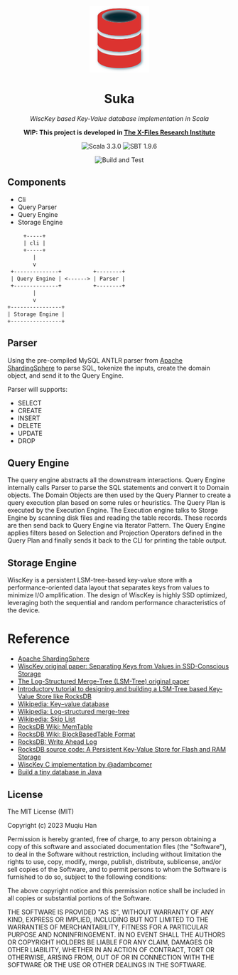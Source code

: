 <div align="center">

<img src="./.github/logo.png" height="150">

# Suka

*WiscKey based Key-Value database implementation in Scala*

__WIP: This project is developed in [The X-Files Research Institute](https://github.com/X-FRI/Suka)__


![Scala 3.3.0](https://img.shields.io/badge/Scala3.3.0-%23DC322F)
![SBT 1.9.6](https://img.shields.io/badge/SBT1.9.6-%23380D09)

![Build and Test](https://github.com/x-fri/Suka/actions/workflows/BuildAndTest.yaml/badge.svg)

</div>

## Components

- Cli
- Query Parser
- Query Engine
- Storage Engine

```
     +-----+
     | cli |
     +-----+
        |
        v
 +--------------+          +--------+
 | Query Engine | <------> | Parser |
 +--------------+          +--------+
        |
        v
+----------------+
| Storage Engine |
+----------------+
```

## Parser
Using the pre-compiled MySQL ANTLR parser from [Apache ShardingSphere](https://shardingsphere.apache.org/) to parse SQL, tokenize the inputs, create the domain object, and send it to the Query Engine. 

Parser will supports:
- SELECT
- CREATE
- INSERT
- DELETE
- UPDATE
- DROP

## Query Engine
The query engine abstracts all the downstream interactions. Query Engine internally calls Parser to parse the SQL statements and convert it to Domain objects. The Domain Objects are then used by the Query Planner to create a query execution plan based on some rules or heuristics. The Query Plan is executed by the Execution Engine. The Execution engine talks to Storge Engine by scanning disk files and reading the table records. These records are then send back to Query Engine via Iterator Pattern. The Query Engine applies filters based on Selection and Projection Operators defined in the Query Plan and finally sends it back to the CLI for printing the table output.

## Storage Engine
WiscKey is a persistent LSM-tree-based key-value store with a performance-oriented data layout that separates keys from values to minimize I/O amplification. The design of WiscKey is highly SSD optimized, leveraging both the sequential and random performance characteristics of the device. 

# Reference
- [Apache ShardingSphere](https://shardingsphere.apache.org/)
- [WiscKey original paper: Separating Keys from Values in SSD-Conscious Storage](https://www.usenix.org/system/files/conference/fast16/fast16-papers-lu.pdf)
- [The Log-Structured Merge-Tree (LSM-Tree) original paper](https://www.cs.umb.edu/~poneil/lsmtree.pdf) 
- [Introductory tutorial to designing and building a LSM-Tree based Key-Value Store like RocksDB](https://adambcomer.com/blog/simple-database/motivation-design/)
- [Wikipedia: Key–value database](https://en.wikipedia.org/wiki/Key%E2%80%93value_database)
- [Wikipedia: Log-structured merge-tree](https://en.wikipedia.org/wiki/Log-structured_merge-tree)
- [Wikipedia: Skip List](https://en.wikipedia.org/wiki/Skip_list)
- [RocksDB Wiki: MemTable](https://github.com/facebook/rocksdb/wiki/MemTable)
- [RocksDB Wiki: BlockBasedTable Format](https://github.com/facebook/rocksdb/wiki/Rocksdb-BlockBasedTable-Format)
- [RocksDB: Write Ahead Log](https://github.com/EighteenZi/rocksdb_wiki/blob/master/Write-Ahead-Log.md)
- [RocksDB source code: A Persistent Key-Value Store for Flash and RAM Storage](https://github.com/facebook/rocksdb)
- [WiscKey C implementation by @adambcomer](https://github.com/adambcomer/WiscKey)
- [Build a tiny database in Java](https://medium.com/javarevisited/build-a-tiny-database-in-java-ca6d3f06e115)

## License
The MIT License (MIT)

Copyright (c) 2023 Muqiu Han

Permission is hereby granted, free of charge, to any person obtaining a copy
of this software and associated documentation files (the "Software"), to deal
in the Software without restriction, including without limitation the rights
to use, copy, modify, merge, publish, distribute, sublicense, and/or sell
copies of the Software, and to permit persons to whom the Software is
furnished to do so, subject to the following conditions:

The above copyright notice and this permission notice shall be included in all
copies or substantial portions of the Software.

THE SOFTWARE IS PROVIDED "AS IS", WITHOUT WARRANTY OF ANY KIND, EXPRESS OR
IMPLIED, INCLUDING BUT NOT LIMITED TO THE WARRANTIES OF MERCHANTABILITY,
FITNESS FOR A PARTICULAR PURPOSE AND NONINFRINGEMENT. IN NO EVENT SHALL THE
AUTHORS OR COPYRIGHT HOLDERS BE LIABLE FOR ANY CLAIM, DAMAGES OR OTHER
LIABILITY, WHETHER IN AN ACTION OF CONTRACT, TORT OR OTHERWISE, ARISING FROM,
OUT OF OR IN CONNECTION WITH THE SOFTWARE OR THE USE OR OTHER DEALINGS IN THE
SOFTWARE.

